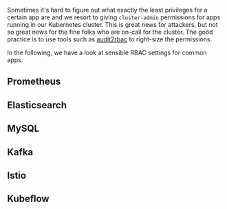 Sometimes it's hard to figure out what exactly the least privileges for a certain app are and we resort to giving `cluster-admin` permissions for apps running in our Kubernetes cluster. This is great news for attackers, but not so great news for the fine folks who are on-call for the cluster. The good practice is to use tools such as [audit2rbac](https://github.com/liggitt/audit2rbac) to right-size the permissions.

In the following, we have a look at sensible RBAC settings for common apps.

## Prometheus

## Elasticsearch

## MySQL

## Kafka

## Istio

## Kubeflow
